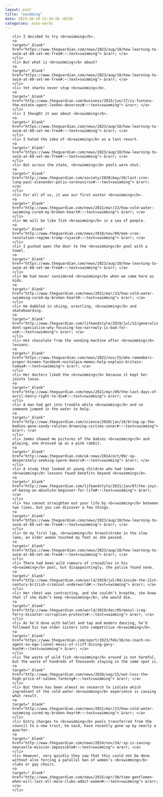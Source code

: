 ```yaml
---
layout: post
title: "swimming"
date: 2023-10-10 12:34:56 +0530
categories: auto-words
---
```

<ol>

    <li> I decided to try <b>swimming</b>.
    <a 
    target="_blank" 
    href="https://www.theguardian.com/news/2023/aug/10/how-learning-to-swim-at-60-set-me-free#:~:text=swimming"> &rarr; </a>
    </li>
    <li> But what is <b>swimming</b> about?
    <a 
    target="_blank" 
    href="https://www.theguardian.com/news/2023/aug/10/how-learning-to-swim-at-60-set-me-free#:~:text=swimming"> &rarr; </a>
    </li>
    <li> Yet sharks never stop <b>swimming</b>.
    <a 
    target="_blank" 
    href="http://www.theguardian.com/business/2015/jun/17/is-foxtons-the-estate-agent-london-deserves#:~:text=swimming"> &rarr; </a>
    </li>
    <li> I thought it was about <b>swimming</b>.
    <a 
    target="_blank" 
    href="https://www.theguardian.com/news/2023/aug/10/how-learning-to-swim-at-60-set-me-free#:~:text=swimming"> &rarr; </a>
    </li>
    <li> I hated the idea of <b>swimming</b> as a last resort.
    <a 
    target="_blank" 
    href="https://www.theguardian.com/news/2023/aug/10/how-learning-to-swim-at-60-set-me-free#:~:text=swimming"> &rarr; </a>
    </li>
    <li> But across the state, <b>swimming</b> pools were shut.
    <a 
    target="_blank" 
    href="http://www.theguardian.com/society/2020/may/26/last-iron-lung-paul-alexander-polio-coronavirus#:~:text=swimming"> &rarr; </a>
    </li>
    <li> For all of us, it was our first winter <b>swimming</b>.
    <a 
    target="_blank" 
    href="http://www.theguardian.com/news/2021/mar/23/how-cold-water-swimming-cured-my-broken-heart#:~:text=swimming"> &rarr; </a>
    </li>
    <li> We will be like fish <b>swimming</b> in a sea of people.
    <a 
    target="_blank" 
    href="http://www.theguardian.com/news/2018/nov/09/mek-iran-revolution-regime-trump-rajavi#:~:text=swimming"> &rarr; </a>
    </li>
    <li> I pushed open the door to the <b>swimming</b> pool with a towel.
    <a 
    target="_blank" 
    href="https://www.theguardian.com/news/2023/aug/10/how-learning-to-swim-at-60-set-me-free#:~:text=swimming"> &rarr; </a>
    </li>
    <li> We had never considered <b>swimming</b> when we came here as kids.
    <a 
    target="_blank" 
    href="http://www.theguardian.com/news/2021/mar/23/how-cold-water-swimming-cured-my-broken-heart#:~:text=swimming"> &rarr; </a>
    </li>
    <li> He dabbled in skiing, wrestling, <b>swimming</b> and skateboarding.
    <a 
    target="_blank" 
    href="http://www.theguardian.com/lifeandstyle/2019/jul/12/generalise-dont-specialise-why-focusing-too-narrowly-is-bad-for-us#:~:text=swimming"> &rarr; </a>
    </li>
    <li> Hot chocolate from the vending machine after <b>swimming</b> lessons.
    <a 
    target="_blank" 
    href="https://www.theguardian.com/news/2022/nov/15/who-remembers-proper-binmen-facebook-nostalgia-memes-help-explain-britain-today#:~:text=swimming"> &rarr; </a>
    </li>
    <li> Her doctors liked the <b>swimming</b> because it kept her joints loose.
    <a 
    target="_blank" 
    href="http://www.theguardian.com/news/2021/mar/09/the-last-days-of-avril-henry-right-to-die#:~:text=swimming"> &rarr; </a>
    </li>
    <li> A man had got into trouble while <b>swimming</b> and so someone jumped in the water to help.
    <a 
    target="_blank" 
    href="http://www.theguardian.com/science/2020/jan/16/bring-up-the-bodies-gene-sandy-ralston-drowning-victims-sonar#:~:text=swimming"> &rarr; </a>
    </li>
    <li> James showed me pictures of the babies <b>swimming</b> and playing, one dressed up as a pink rabbit.
    <a 
    target="_blank" 
    href="http://www.theguardian.com/uk-news/2014/oct/09/-sp-desperately-seeking-sperm-donors#:~:text=swimming"> &rarr; </a>
    </li>
    <li> A study that looked at young children who had taken <b>swimming</b> lessons found benefits beyond <b>swimming</b>.
    <a 
    target="_blank" 
    href="http://www.theguardian.com/lifeandstyle/2021/jan/07/the-joys-of-being-an-absolute-beginner-for-life#:~:text=swimming"> &rarr; </a>
    </li>
    <li> You cannot straighten out your life by <b>swimming</b> between two lines, but you can discover a few things.
    <a 
    target="_blank" 
    href="https://www.theguardian.com/news/2023/aug/10/how-learning-to-swim-at-60-set-me-free#:~:text=swimming"> &rarr; </a>
    </li>
    <li> On my first lap, <b>swimming</b> breaststroke in the slow lane, an older woman touched my foot as she passed.
    <a 
    target="_blank" 
    href="https://www.theguardian.com/news/2023/aug/10/how-learning-to-swim-at-60-set-me-free#:~:text=swimming"> &rarr; </a>
    </li>
    <li> There had been wild rumours of crocodiles in his <b>swimming</b> pool, but disappointingly, the police found none.
    <a 
    target="_blank" 
    href="http://www.theguardian.com/world/2019/jul/04/inside-the-21st-century-british-criminal-underworld#:~:text=swimming"> &rarr; </a>
    </li>
    <li> Her chest was contracting, and she couldn’t breathe, she knew that if she didn’t keep <b>swimming</b>, she would die.
    <a 
    target="_blank" 
    href="http://www.theguardian.com/world/2019/dec/05/mosul-iraq-ferry-disaster-corruption-protests#:~:text=swimming"> &rarr; </a>
    </li>
    <li> As he’d done with ballet and tap and modern dancing, he’d followed his two older sisters into competitive <b>swimming</b>.
    <a 
    target="_blank" 
    href="https://www.theguardian.com/sport/2023/feb/16/no-coach-no-agent-no-ego-lionel-messi-of-cliff-diving-gary-hunt#:~:text=swimming"> &rarr; </a>
    </li>
    <li> The waste of wild fish <b>swimming</b> around is not harmful, but the waste of hundreds of thousands staying in the same spot is.
    <a 
    target="_blank" 
    href="http://www.theguardian.com/news/2020/sep/15/net-loss-the-high-price-of-salmon-farming#:~:text=swimming"> &rarr; </a>
    </li>
    <li> But there has been almost no research to isolate which ingredient of the cold water <b>swimming</b> experience is causing what result.
    <a 
    target="_blank" 
    href="http://www.theguardian.com/news/2021/mar/23/how-cold-water-swimming-cured-my-broken-heart#:~:text=swimming"> &rarr; </a>
    </li>
    <li> Entry charges to <b>swimming</b> pools transferred from the council to a new trust, he said, have recently gone up by nearly a quarter.
    <a 
    target="_blank" 
    href="http://www.theguardian.com/news/2014/nov/24/-sp-is-saving-newcastle-mission-impossible#:~:text=swimming"> &rarr; </a>
    </li>
    <li> However, very quickly they saw that this could not be done without also forcing a parallel ban of women’s <b>swimming</b> clubs or gay choirs.
    <a 
    target="_blank" 
    href="http://www.theguardian.com/news/2015/apr/30/time-gentlemen-when-will-last-all-male-clubs-admit-women#:~:text=swimming"> &rarr; </a>
    </li>